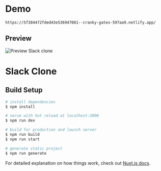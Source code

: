 # Demo

```bash
https://5f384472fded43e536947081--cranky-gates-597aa9.netlify.app/

```

## Preview

![Preview Slack clone](https://i.ibb.co/ZKgy1dw/slack-clone.png)

# Slack Clone

## Build Setup

```bash
# install dependencies
$ npm install

# serve with hot reload at localhost:3000
$ npm run dev

# build for production and launch server
$ npm run build
$ npm run start

# generate static project
$ npm run generate
```

For detailed explanation on how things work, check out [Nuxt.js docs](https://nuxtjs.org).
